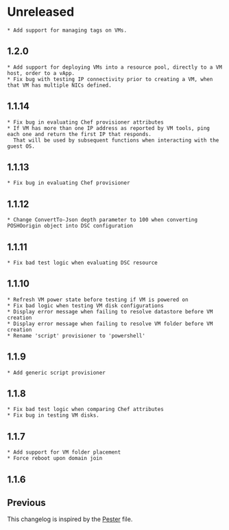 # Unreleased
    * Add support for managing tags on VMs.

## 1.2.0
    * Add support for deploying VMs into a resource pool, directly to a VM host, order to a vApp.
    * Fix bug with testing IP connectivity prior to creating a VM, when that VM has multiple NICs defined.

## 1.1.14
    * Fix bug in evaluating Chef provisioner attributes
    * If VM has more than one IP address as reported by VM tools, ping each one and return the first IP that responds.
      That will be used by subsequent functions when interacting with the guest OS.

## 1.1.13
    * Fix bug in evaluating Chef provisioner

## 1.1.12
    * Change ConvertTo-Json depth parameter to 100 when converting POSHOorigin object into DSC configuration

## 1.1.11
    * Fix bad test logic when evaluating DSC resource

## 1.1.10
    * Refresh VM power state before testing if VM is powered on
    * Fix bad logic when testing VM disk configurations
    * Display error message when failing to resolve datastore before VM creation
    * Display error message when failing to resolve VM folder before VM creation
    * Rename 'script' provisioner to 'powershell'

## 1.1.9
    * Add generic script provisioner

## 1.1.8
    * Fix bad test logic when comparing Chef attributes
    * Fix bug in testing VM disks.

## 1.1.7
    * Add support for VM folder placement
    * Force reboot upon domain join

## 1.1.6

## Previous

This changelog is inspired by the
[Pester](https://github.com/pester/Pester/blob/master/CHANGELOG.md) file.
